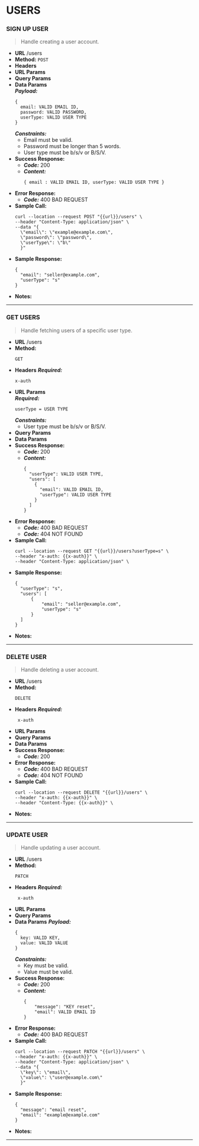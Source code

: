 # USERS

### SIGN UP USER
>  Handle creating a user account.
* **URL**
  /users
* **Method:**
  `POST`
* **Headers**
* **URL Params**
* **Query Params**
* **Data Params** <br />
  ***Payload:***
  ```
  {
    email: VALID EMAIL ID,
    password: VALID PASSWORD,
    userType: VALID USER TYPE
  }
  ```
  ***Constraints:***
  * Email must be valid.
  * Password must be longer than 5 words.
  * User type must be b/s/v or B/S/V.
* **Success Response:**
  * ***Code:*** 200 <br />
  * ***Content:*** <br /> 
    ```
    { email : VALID EMAIL ID, userType: VALID USER TYPE }
    ```
* **Error Response:**
  * ***Code:*** 400 BAD REQUEST <br />
* **Sample Call:**
  ```
  curl --location --request POST "{{url}}/users" \
  --header "Content-Type: application/json" \
  --data "{
	\"email\": \"example@example.com\",
	\"password\": \"password\",
	\"userType\": \"b\"
  	}"
  ```
* **Sample Response:**
  ```
  {
    "email": "seller@example.com",
    "userType": "s"
  }
  ```
* **Notes:**
***

### GET USERS
>  Handle fetching users of a specific user type.
* **URL**
  /users
* **Method:**
  ```
  GET
  ```
* **Headers**
  ***Required:*** 
   ```
   x-auth
   ```
* **URL Params** <br />
  ***Required:*** 
  ```
  userType = USER TYPE
  ```
  ***Constraints:*** 
  * User type must be b/s/v or B/S/V.
* **Query Params**
* **Data Params**
* **Success Response:**
  * ***Code:*** 
      200 <br />
  * ***Content:*** <br />
    ```
    {
      "userType": VALID USER TYPE,
      "users": [
        {
          "email": VALID EMAIL ID,
          "userType": VALID USER TYPE
        }
      ]
    }
    ```
* **Error Response:**
  * ***Code:*** 400 BAD REQUEST <br />
  * ***Code:*** 404 NOT FOUND <br />
* **Sample Call:**
  ```
  curl --location --request GET "{{url}}/users?userType=s" \
  --header "x-auth: {{x-auth}}" \
  --header "Content-Type: application/json" \
  ```
* **Sample Response:**
  ```
  {
    "userType": "s",
    "users": [
        {
            "email": "seller@example.com",
            "userType": "s"
        }
    ]
  }
  ```
* **Notes:**
***

### DELETE USER
>  Handle deleting a user account.
* **URL**
  /users
* **Method:**
  ```
  DELETE
  ```
* **Headers**
  ***Required:*** 
  ```
   x-auth
   ```
* **URL Params**
* **Query Params**
* **Data Params**
* **Success Response:**
  * ***Code:*** 200
* **Error Response:**
  * ***Code:*** 400 BAD REQUEST <br />
  * ***Code:*** 404 NOT FOUND <br />
* **Sample Call:**
  ```
  curl --location --request DELETE "{{url}}/users" \
  --header "x-auth: {{x-auth}}" \
  --header "Content-Type: {{x-auth}}" \
  ```
* **Notes:**
***

### UPDATE USER
>  Handle updating a user account.
* **URL**
  /users
* **Method:**
  ```
  PATCH
  ```
* **Headers**
  ***Required:*** 
  ```
   x-auth
   ```
* **URL Params**
* **Query Params**
* **Data Params**
  ***Payload:***
  ```
  {
    key: VALID KEY,
    value: VALID VALUE
  }
  ```
  ***Constraints:***
  * Key must be valid.
  * Value must be valid.
* **Success Response:**
  * ***Code:*** 
      200 <br />
  * ***Content:*** <br />
    ```
    {
    	"message": "KEY reset",
    	"email": VALID EMAIL ID
    }
    ```
* **Error Response:**
  * ***Code:*** 400 BAD REQUEST <br />
* **Sample Call:**
  ```
  curl --location --request PATCH "{{url}}/users" \
  --header "x-auth: {{x-auth}}" \
  --header "Content-Type: application/json" \
  --data "{
	\"key\": \"email\",
	\"value\": \"user@example.com\"
  	}"
  ```
* **Sample Response:**
  ```
  {
    "message": "email reset",
    "email": "example@example.com"
  }
  ```
* **Notes:**
***
